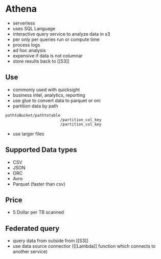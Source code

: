 # Athena
- serverless
- uses SQL Language
- interactive query service to analyze data in s3
- per only per queries run or compute time
- process logs
- ad hoc analysis
- expensive if data is not columnar
- store results back to [[S3]]

## Use
- commonly used with quicksight
- business intel, analytics, reporting
- use glue to convert data to parquet or orc
- partition data by path
```
pathtoBucket/pathtotable
                        /partition_col_key
                        /partition_col_key
```
- use larger files

## Supported Data types
- CSV
- JSON
- ORC
- Avro
- Parquet (faster than csv)

## Price
- 5 Dollar per TB scanned

## Federated query
- query data from outside from [[S3]]
- use data source connectior ([[Lambda]] function which connects to another service)